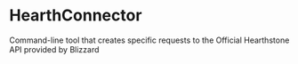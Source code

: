 # HearthConnector
Command-line tool that creates specific requests to the Official Hearthstone API provided by Blizzard
